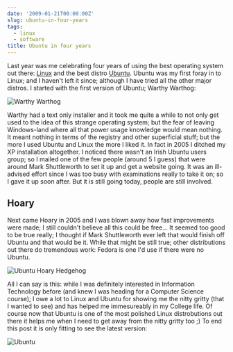 ```yaml
---
date: '2009-01-21T00:00:00Z'
slug: ubuntu-in-four-years
tags:
  - linux
  - software
title: Ubuntu in four years
---
```


Last year was me celebrating four years of using the best operating system out
there: [Linux][] and the best distro [Ubuntu][]. Ubuntu was my first foray in to
Linux; and I haven't left it since; although I have tried all the other major
distros. I started with the first version of Ubuntu; Warthy Warthog:

![Warthy Warthog][WWPic]

Warthy had a text only installer and it took me quite a while to not only get
used to the idea of this strange operating system; but the fear of leaving
Windows-land where all that power usage knowledge would mean nothing. It meant
nothing in terms of the registry and other superficial stuff; but the more I
used Ubuntu and Linux the more I liked it. In fact in 2005 I ditched my XP
installation altogether. I noticed there wasn't an Irish Ubuntu users group; so
I mailed one of the few people (around 5 I guess) that were around Mark
Shuttleworth to set it up and get a website going. It was an ill-advised effort
since I was too busy with examinations really to take it on; so I gave it up
soon after. But it is still going today, people are still involved.

## Hoary

Next came Hoary in 2005 and I was blown away how fast improvements were made; I
still couldn't believe all this could be free... It seemed too good to be true
really; I thought if Mark Shuttleworth ever left that would finish off Ubuntu
and that would be it. While that might be still true; other distributions out
there do tremendous work: Fedora is one I'd use if there were no Ubuntu.

![Ubuntu Hoary Hedgehog][HoaryPic]

All I can say is this: while I was definitely interested in Information
Technology before (and knew I was heading for a Computer Science course); I owe
a lot to Linux and Ubuntu for showing me the nitty gritty (that I wanted to see)
and has helped me immesureably in my College life. Of course now that Ubuntu is
one of the most polished Linux distrobutions out there it helps me when I need
to get away from the nitty gritty too ;) To end this post it is only fitting to
see the latest version:

![Ubuntu][LatestUbuntuPic]

[Linux]: http://kernel.org/
[Ubuntu]: http://www.ubuntu.com/
[WWPic]:
  http://upload.wikimedia.org/wikipedia/en/thumb/d/d0/Ubuntu-desktop-2-410-20080706.png/180px-Ubuntu-desktop-2-410-20080706.png
[HoaryPic]:
  http://upload.wikimedia.org/wikipedia/en/thumb/2/20/Ubuntu-desktop-2-504-20080706.png/180px-Ubuntu-desktop-2-504-20080706.png
[LatestUbuntuPic]:
  http://upload.wikimedia.org/wikipedia/commons/thumb/5/5b/Ubuntu.png/180px-Ubuntu.png
